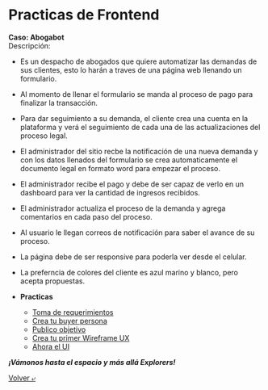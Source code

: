 # Practicas de Frontend

**Caso: Abogabot**
<br>Descripción:

- Es un despacho de abogados que quiere automatizar las demandas de sus clientes, esto lo harán a traves de una página web llenando un formulario.
- Al momento de llenar el formulario se manda al proceso de pago para finalizar la transacción.
- Para dar seguimiento a su demanda, el cliente crea una cuenta en la plataforma y verá el seguimiento de cada una de las actualizaciones del proceso legal.
- El administrador del sitio recbe la notificación de una nueva demanda y con los datos llenados del formulario se crea automaticamente el documento legal en formato word para empezar el proceso.
- El administrador recibe el pago y debe de ser capaz de verlo en un dashboard para ver la cantidad de ingresos recibidos.
- El administrador actualiza el proceso de la demanda y agrega comentarios en cada paso del proceso.
- Al usuario le llegan correos de notificación para saber el avance de su proceso.
- La página debe de ser responsive para poderla ver desde el celular.
- La preferncia de colores del cliente es azul marino y blanco, pero acepta propuestas.

- **Practicas**
  - [Toma de requerimientos](./Requerimientos/Requerimientos.pdf)
  - [Crea tu buyer persona](./BuyerPersona/BuyerPersona.pdf)
  - [Publico objetivo](./PublicoObjetivo/PublicoObjetivo.pdf)
  - [Crea tu primer Wireframe UX](./WireFrame%20UX/LandinpageDeAbogabot.pdf)
  - [Ahora el UI](./5.-ui.md)


**_¡Vámonos hasta el espacio y más allá Explorers!_**

[Volver &ldca;](.. "Regresar a página anterior")